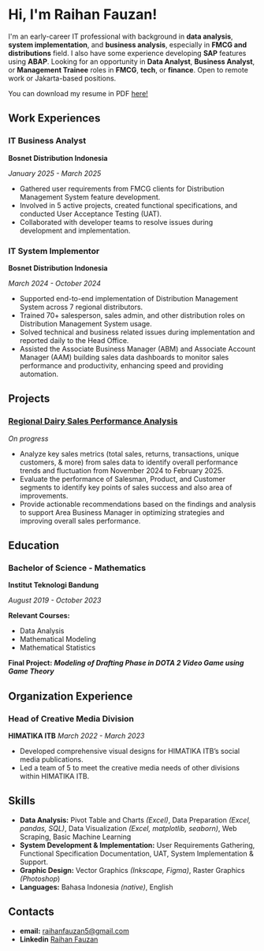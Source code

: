 # Hi, I'm Raihan Fauzan!
I'm an early-career IT professional with background in **data analysis**, **system implementation**, and **business analysis**, especially in **FMCG and distributions** field. I also have some experience developing **SAP** features using **ABAP**. Looking for an opportunity in **Data Analyst**, **Business Analyst**, or **Management Trainee** roles in **FMCG**, **tech**, or **finance**. Open to remote work or Jakarta-based positions.

You can download my resume in PDF [here!](https://github.com/raihan-fauzan/raihan-fauzan.github.io/blob/47df0c8ded8060cd872c46b6f317fd941c24e1d1/document/CV%20-%20Raihan%20Fauzan%20-%20140425.pdf)

## Work Experiences

### IT Business Analyst
**Bosnet Distribution Indonesia**

*January 2025 - March 2025*
- Gathered user requirements from FMCG clients for Distribution Management System feature development.
- Involved in 5 active projects, created functional specifications, and conducted User Acceptance Testing (UAT).
- Collaborated with developer teams to resolve issues during development and implementation.

### IT System Implementor 
**Bosnet Distribution Indonesia**

*March 2024 - October 2024*
- Supported end-to-end implementation of Distribution Management System across 7 regional distributors.
- Trained 70+ salesperson, sales admin, and other distribution roles on Distribution Management System usage.
- Solved technical and business related issues during implementation and reported daily to the Head Office.
- Assisted the Associate Business Manager (ABM) and Associate Account Manager (AAM) building sales data dashboards to monitor sales performance and productivity, enhancing speed and providing automation.

## Projects

### [Regional Dairy Sales Performance Analysis](https://github.com/raihan-fauzan/dairy-sales-performance-analysis)
*On progress*
- Analyze key sales metrics (total sales, returns, transactions, unique customers, & more) from sales data to identify overall performance trends and fluctuation from November 2024 to February 2025.
- Evaluate the performance of Salesman, Product, and Customer segments to identify key points of sales success and also area of improvements.
- Provide actionable recommendations based on the findings and analysis to support Area Business Manager in optimizing strategies and improving overall sales performance.

## Education

### Bachelor of Science - Mathematics
**Institut Teknologi Bandung**

*August 2019 - October 2023*

**Relevant Courses:**
- Data Analysis
- Mathematical Modeling
- Mathematical Statistics

**Final Project:** ***Modeling of Drafting Phase in DOTA 2 Video Game using Game Theory***

## Organization Experience

### Head of Creative Media Division
**HIMATIKA ITB**
*March 2022 - March 2023*

- Developed comprehensive visual designs for HIMATIKA ITB’s social media publications.
- Led a team of 5 to meet the creative media needs of other divisions within HIMATIKA ITB.

## Skills
- **Data Analysis:** Pivot Table and Charts *(Excel)*, Data Preparation *(Excel, pandas, SQL)*, Data Visualization *(Excel, matplotlib, seaborn)*, Web Scraping, Basic Machine Learning
- **System Development & Implementation:** User Requirements Gathering, Functional Specification Documentation, UAT, System Implementation & Support.
- **Graphic Design:** Vector Graphics *(Inkscape, Figma)*, Raster Graphics *(Photoshop*)
- **Languages:** Bahasa Indonesia *(native)*, English

## Contacts
- **email:** raihanfauzan5@gmail.com
- **Linkedin** [Raihan Fauzan](https://www.linkedin.com/in/raihanfauzan/)
